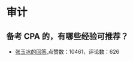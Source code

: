 #  审计 
## 备考 CPA 的，有哪些经验可推荐？
- [张玉冰的回答](https://www.zhihu.com/question/19637333/answer/15942834),点赞数：10461，评论数：626
